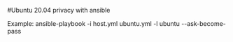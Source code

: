 #Ubuntu 20.04 privacy with ansible

Example:
ansible-playbook -i host.yml ubuntu.yml -l ubuntu --ask-become-pass

